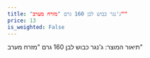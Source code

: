 ```yaml
---
title: "ג'נגר כבוש לבן 160 גרם "מזרח מערב""
price: 13
is_weighted: False
---
```


תיאור המוצר: ג'נגר כבוש לבן 160 גרם "מזרח מערב"
